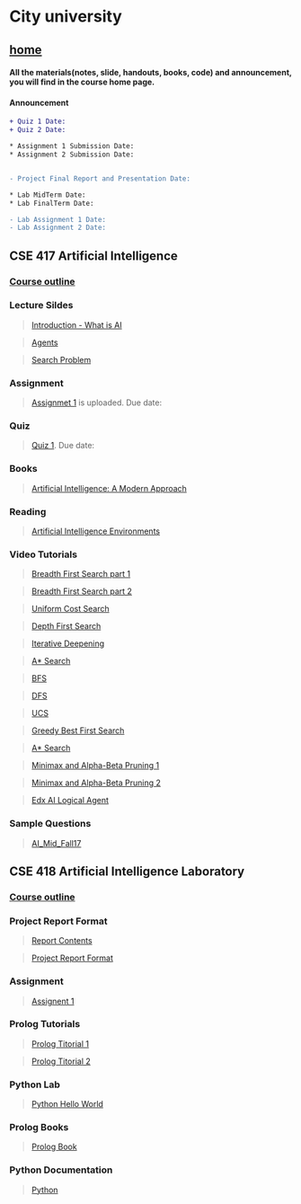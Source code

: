 # City university

## [home](https://suptaphilip.github.io/)


#### All the materials(notes, slide, handouts, books, code) and announcement, you will find in the course home page.
#### Announcement

```diff
+ Quiz 1 Date: 
+ Quiz 2 Date: 

* Assignment 1 Submission Date:
* Assignment 2 Submission Date:


- Project Final Report and Presentation Date:

* Lab MidTerm Date:
* Lab FinalTerm Date:

- Lab Assignment 1 Date:
- Lab Assignment 2 Date:
```



## CSE 417 Artificial Intelligence


### [Course outline](https://github.com/suptaphilip/Artificial-Intelligence-Spring2019/raw/AI-Theory/CSE%20417%20Artificial%20Intelligence.pdf)



### Lecture Sildes

  >  [Introduction - What is AI](https://github.com/suptaphilip/Artificial-Intelligence-Spring2019/raw/AI-Theory/L1.pdf)
  
  > [Agents](https://github.com/suptaphilip/Artificial-Intelligence-Spring2019/raw/AI-Theory/L2.pdf)
  
  >[Search Problem](https://github.com/suptaphilip/Artificial-Intelligence-Spring2019/raw/AI-Theory/L3.pdf)
 
### Assignment
> [Assignmet 1]() is uploaded. Due date: 

### Quiz
> [Quiz 1](). Due date: 


### Books
> [Artificial Intelligence: A Modern Approach](https://github.com/suptaphilip/Artificial-Intelligence/raw/AI-Theory/Book.pdf)

### Reading
> [Artificial Intelligence Environments](https://medium.com/@jrodthoughts/6-types-of-artificial-intelligence-environments-825e3c47d998)


### Video Tutorials
> [Breadth First Search part 1](https://www.youtube.com/watch?v=1wu2sojwsyQ)

> [Breadth First Search part 2](https://www.youtube.com/watch?v=n3fPL9q_Nyc)

> [Uniform Cost Search](https://www.youtube.com/watch?v=dRMvK76xQJI)

> [Depth First Search](https://www.youtube.com/watch?v=h1RYvCfuoN4)

> [Iterative Deepening](https://www.youtube.com/watch?v=Y85ECk_H3h4)

> [A* Search](https://www.youtube.com/watch?v=6TsL96NAZCo)

> [BFS](https://www.youtube.com/watch?v=aJnDZscuoj8)

> [DFS](https://www.youtube.com/watch?v=fKcXyDMHxRw)

> [UCS](https://www.youtube.com/watch?v=-FY7t2kqWX4)

> [Greedy Best First Search](https://www.youtube.com/watch?v=HMAHrQHmrUQ)

> [A* Search](https://www.youtube.com/watch?v=iTJvWfmp1vw)

> [Minimax and Alpha-Beta Pruning 1](https://www.youtube.com/watch?v=J1GoI5WHBto)

> [Minimax and Alpha-Beta Pruning 2](https://www.youtube.com/watch?v=zp3VMe0Jpf8)

>[Edx AI Logical Agent](https://www.youtube.com/playlist?list=PLsKO0VhT8TXoermsACYXjKw2_xYOts7jL)


### Sample Questions

>[AI_Mid_Fall17]()




## CSE 418 Artificial Intelligence Laboratory

### [Course outline](https://github.com/suptaphilip/Artificial-Intelligence-Spring2019/raw/AI-Laboratory/CSE%20418%20Artificial%20Intelligence%20Lab.pdf)

### Project Report Format
>[Report Contents](https://github.com/suptaphilip/Artificial-Intelligence-Spring2019/raw/AI-Laboratory/Project%20Report%20Format.pdf)

>[Project Report Format](https://github.com/suptaphilip/Artificial-Intelligence-Spring2019/raw/AI-Laboratory/Thesis%20Template%20copy.pdf)



### Assignment
> [Assignent 1]()


### Prolog Tutorials

> [Prolog Titorial 1](https://github.com/suptaphilip/Artificial-Intelligence/raw/AI-Lab/prolog%20tutorials%201.pdf)

> [Prolog Titorial 2](https://github.com/suptaphilip/Artificial-Intelligence/raw/AI-Lab/prolog%20tutorials%202.pdf)


### Python Lab

>[Python Hello World]()



### Prolog Books

> [Prolog Book](https://github.com/suptaphilip/Artificial-Intelligence/raw/AI-Lab/Prolog%20textbook.pdf)

### Python Documentation

>[Python](https://github.com/suptaphilip/Artificial-Intelligence/blob/AI-Lab/Object-OrientedProgramminginPython.pdf)


